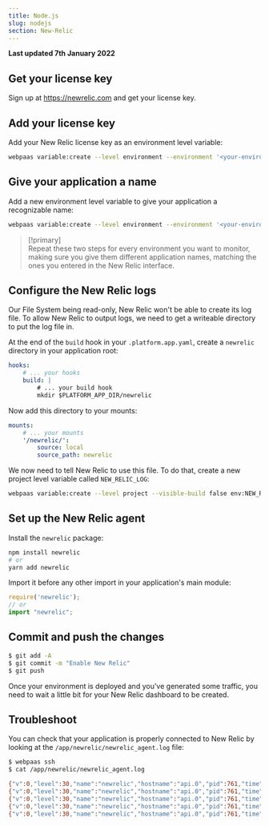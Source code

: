 ```yaml
---
title: Node.js
slug: nodejs
section: New-Relic
---
```


**Last updated 7th January 2022**


## Get your license key

Sign up at https://newrelic.com and get your license key.

## Add your license key

Add your New Relic license key as an environment level variable:

```bash
webpaas variable:create --level environment --environment '<your-environment>' --visible-build false --inheritable false env:NEW_RELIC_LICENSE_KEY --value '<your-new-relic-license-key>'
```

## Give your application a name

Add a new environment level variable to give your application a recognizable name:

```bash
webpaas variable:create --level environment --environment '<your-environment>' --visible-build false --inheritable false env:NEW_RELIC_APP_NAME --value '<your-application-name>'
```

> [!primary]  
> Repeat these two steps for every environment you want to monitor, making sure you give them different application names, matching the ones you entered in the New Relic interface.
> 

## Configure the New Relic logs

Our File System being read-only, New Relic won't be able to create its log file. To allow New Relic to output logs, we need to get a writeable directory to put the log file in.

At the end of the `build` hook in your `.platform.app.yaml`, create a `newrelic` directory in your application root:

```yaml
hooks:
    # ... your hooks
    build: |
        # ... your build hook
        mkdir $PLATFORM_APP_DIR/newrelic
```

Now add this directory to your mounts:

```yaml
mounts:
    # ... your mounts
    '/newrelic/':
        source: local
        source_path: newrelic
```

We now need to tell New Relic to use this file. To do that, create a new project level variable called `NEW_RELIC_LOG`:
```bash
webpaas variable:create --level project --visible-build false env:NEW_RELIC_LOG --value /app/newrelic/newrelic_agent.log
```

## Set up the New Relic agent

Install the `newrelic` package:
```bash
npm install newrelic
# or
yarn add newrelic
```

Import it before any other import in your application's main module:
```js
require('newrelic');
// or
import "newrelic";
```

## Commit and push the changes

```bash
$ git add -A
$ git commit -m "Enable New Relic"
$ git push
```

Once your environment is deployed and you've generated some traffic, you need to wait a little bit for your New Relic dashboard to be created.

## Troubleshoot

You can check that your application is properly connected to New Relic by looking at the `/app/newrelic/newrelic_agent.log` file:

```bash
$ webpaas ssh
$ cat /app/newrelic/newrelic_agent.log

{"v":0,"level":30,"name":"newrelic","hostname":"api.0","pid":761,"time":"2021-02-03T16:12:50.890Z","msg":"Connected to collector-001.eu01.nr-data.net:443 with agent run ID xxxxx.","component":"collector_api"}
{"v":0,"level":30,"name":"newrelic","hostname":"api.0","pid":761,"time":"2021-02-03T16:12:50.890Z","msg":"Reporting to: https://rpm.eu.newrelic.com/accounts/xxxxx/applications/xxxxx","component":"collector_api"}
{"v":0,"level":30,"name":"newrelic","hostname":"api.0","pid":761,"time":"2021-02-03T16:12:50.892Z","msg":"Valid event_harvest_config received. Updating harvest cycles. {\"report_period_ms\":5000,\"harvest_limits\":{\"error_event_data\":8,\"analytic_event_data\":833,\"custom_event_data\":83}}"}
{"v":0,"level":30,"name":"newrelic","hostname":"api.0","pid":761,"time":"2021-02-03T16:12:50.897Z","msg":"Agent state changed from connected to started."}
{"v":0,"level":30,"name":"newrelic","hostname":"api.0","pid":761,"time":"2021-02-03T16:12:51.899Z","msg":"Starting initial 1000ms harvest."}
```
